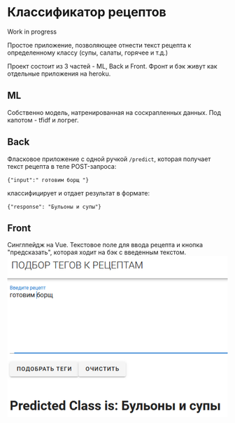 # Классификатор рецептов 

Work in progress

Простое приложение, позволяющее отнести текст рецепта к определенному классу (супы, салаты, горячее и т.д.)

Проект состоит из 3 частей - ML, Back и Front. Фронт и бэк живут как отдельные приложения на heroku.

## ML
Собственно модель, натренированная на соскрапленных данных. Под капотом - tfidf и логрег.

## Back
Фласковое приложение с одной ручкой `/predict`, которая получает текст рецепта в теле POST-запроса:
```
{"input":" готовим борщ "}
```
классифицирует и отдает результат в формате:
```
{"response": "Бульоны и супы"}
```

## Front
Синглпейдж на Vue. Текстовое поле для ввода рецепта и кнопка "предсказать", которая ходит на бэк с введенным текстом.
![](front.png)
